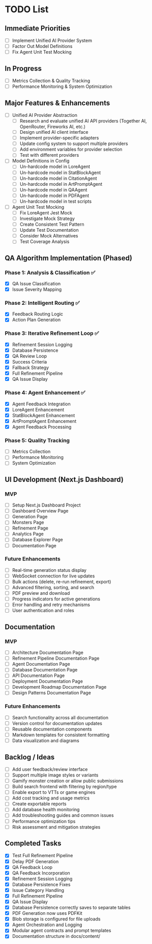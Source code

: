 # TODO List

## Immediate Priorities
- [ ] Implement Unified AI Provider System
- [ ] Factor Out Model Definitions
- [ ] Fix Agent Unit Test Mocking

## In Progress
- [ ] Metrics Collection & Quality Tracking
- [ ] Performance Monitoring & System Optimization

## Major Features & Enhancements
- [ ] Unified AI Provider Abstraction
  - [ ] Research and evaluate unified AI API providers (Together AI, OpenRouter, Fireworks AI, etc.)
  - [ ] Design unified AI client interface
  - [ ] Implement provider-specific adapters
  - [ ] Update config system to support multiple providers
  - [ ] Add environment variables for provider selection
  - [ ] Test with different providers
- [ ] Model Definitions in Config
  - [ ] Un-hardcode model in LoreAgent
  - [ ] Un-hardcode model in StatBlockAgent
  - [ ] Un-hardcode model in CitationAgent
  - [ ] Un-hardcode model in ArtPromptAgent
  - [ ] Un-hardcode model in QAAgent
  - [ ] Un-hardcode model in PDFAgent
  - [ ] Un-hardcode model in test scripts
- [ ] Agent Unit Test Mocking
  - [ ] Fix LoreAgent Jest Mock
  - [ ] Investigate Mock Strategy
  - [ ] Create Consistent Test Pattern
  - [ ] Update Test Documentation
  - [ ] Consider Mock Alternatives
  - [ ] Test Coverage Analysis

## QA Algorithm Implementation (Phased)
### Phase 1: Analysis & Classification ✅
- [x] QA Issue Classification
- [x] Issue Severity Mapping

### Phase 2: Intelligent Routing ✅
- [x] Feedback Routing Logic
- [x] Action Plan Generation

### Phase 3: Iterative Refinement Loop ✅
- [x] Refinement Session Logging
- [x] Database Persistence
- [x] QA Review Loop
- [x] Success Criteria
- [x] Fallback Strategy
- [x] Full Refinement Pipeline
- [x] QA Issue Display

### Phase 4: Agent Enhancement ✅
- [x] Agent Feedback Integration
- [x] LoreAgent Enhancement
- [x] StatBlockAgent Enhancement
- [x] ArtPromptAgent Enhancement
- [x] Agent Feedback Processing

### Phase 5: Quality Tracking
- [ ] Metrics Collection
- [ ] Performance Monitoring
- [ ] System Optimization

## UI Development (Next.js Dashboard)
### MVP
- [ ] Setup Next.js Dashboard Project
- [ ] Dashboard Overview Page
- [ ] Generation Page
- [ ] Monsters Page
- [ ] Refinement Page
- [ ] Analytics Page
- [ ] Database Explorer Page
- [ ] Documentation Page

### Future Enhancements
- [ ] Real-time generation status display
- [ ] WebSocket connection for live updates
- [ ] Bulk actions (delete, re-run refinement, export)
- [ ] Advanced filtering, sorting, and search
- [ ] PDF preview and download
- [ ] Progress indicators for active generations
- [ ] Error handling and retry mechanisms
- [ ] User authentication and roles

## Documentation
### MVP
- [ ] Architecture Documentation Page
- [ ] Refinement Pipeline Documentation Page
- [ ] Agent Documentation Page
- [ ] Database Documentation Page
- [ ] API Documentation Page
- [ ] Deployment Documentation Page
- [ ] Development Roadmap Documentation Page
- [ ] Design Patterns Documentation Page

### Future Enhancements
- [ ] Search functionality across all documentation
- [ ] Version control for documentation updates
- [ ] Reusable documentation components
- [ ] Markdown templates for consistent formatting
- [ ] Data visualization and diagrams

## Backlog / Ideas
- [ ] Add user feedback/review interface
- [ ] Support multiple image styles or variants
- [ ] Gamify monster creation or allow public submissions
- [ ] Build search frontend with filtering by region/type
- [ ] Enable export to VTTs or game engines
- [ ] Add cost tracking and usage metrics
- [ ] Create exportable reports
- [ ] Add database health monitoring
- [ ] Add troubleshooting guides and common issues
- [ ] Performance optimization tips
- [ ] Risk assessment and mitigation strategies

## Completed Tasks
- [x] Test Full Refinement Pipeline
- [x] Delay PDF Generation
- [x] QA Feedback Loop
- [x] QA Feedback Incorporation
- [x] Refinement Session Logging
- [x] Database Persistence Fixes
- [x] Issue Category Handling
- [x] Full Refinement Pipeline
- [x] QA Issue Display
- [x] Database Persistence correctly saves to separate tables
- [x] PDF Generation now uses PDFKit
- [x] Blob storage is configured for file uploads
- [x] Agent Orchestration and Logging
- [x] Modular agent contracts and prompt templates
- [x] Documentation structure in docs/content/ 